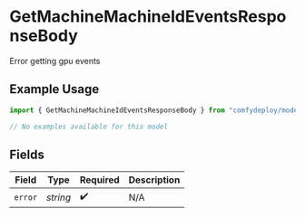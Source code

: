 # GetMachineMachineIdEventsResponseBody

Error getting gpu events

## Example Usage

```typescript
import { GetMachineMachineIdEventsResponseBody } from "comfydeploy/models/errors";

// No examples available for this model
```

## Fields

| Field              | Type               | Required           | Description        |
| ------------------ | ------------------ | ------------------ | ------------------ |
| `error`            | *string*           | :heavy_check_mark: | N/A                |